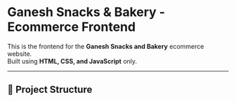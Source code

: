 # Ganesh Snacks & Bakery - Ecommerce Frontend

This is the frontend for the **Ganesh Snacks and Bakery** ecommerce website.  
Built using **HTML, CSS, and JavaScript** only.

---

## 📂 Project Structure

